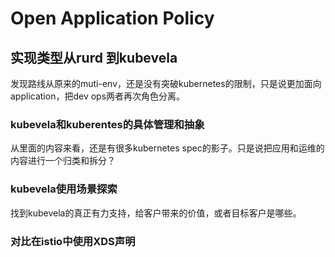 # Open Application Policy

## 实现类型从rurd 到kubevela

   发现路线从原来的muti-env，还是没有突破kubernetes的限制，只是说更加面向application，把dev ops两者再次角色分离。

### kubevela和kuberentes的具体管理和抽象

从里面的内容来看，还是有很多kubernetes spec的影子。只是说把应用和运维的内容进行一个归类和拆分？

### kubevela使用场景探索

找到kubevela的真正有力支持，给客户带来的价值，或者目标客户是哪些。



### 对比在istio中使用XDS声明

